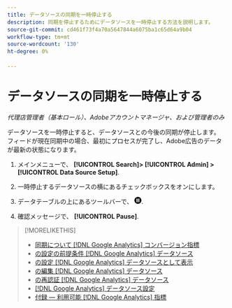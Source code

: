```yaml
---
title: データソースの同期を一時停止する
description: 同期を停止するためにデータソースを一時停止する方法を説明します。
source-git-commit: cd461f73f4a70a5647844a6075ba1c65d64a9b04
workflow-type: tm+mt
source-wordcount: '130'
ht-degree: 0%

---
```


# データソースの同期を一時停止する

*代理店管理者（基本ロール）、Adobeアカウントマネージャ、および管理者のみ*

データソースを一時停止すると、データソースとの今後の同期が停止します。 フィードが現在同期中の場合、最初にプロセスが完了し、Adobe広告のデータが最新の状態になります。

1. メインメニューで、 **[!UICONTROL Search]> [!UICONTROL Admin] >[!UICONTROL Data Source Setup]**.

1. 一時停止するデータソースの横にあるチェックボックスをオンにします。

1. データテーブルの上にあるツールバーで、 ![一時停止](/help/search-social-commerce/assets/pause.png "一時停止").

1. 確認メッセージで、 **[!UICONTROL Pause]**.

>[!MORELIKETHIS]
>
>* [同期について [!DNL Google Analytics] コンバージョン指標](data-source-about.md)
>* [の設定の前提条件 [!DNL Google Analytics] データソース](data-source-prerequisites.md)
>* [の設定 [!DNL Google Analytics] データソースとして表示](data-source-configure.md)
>* [の編集 [!DNL Google Analytics] データソース](data-source-edit.md)
>* [の再認証 [!DNL Google Analytics] データソース](data-source-reauthenticate.md)
>* [[!DNL Google Analytics] データソース設定](data-source-settings.md)
>* [付録 — 利用可能 [!DNL Google Analytics] 指標](data-source-ga-metrics.md)

